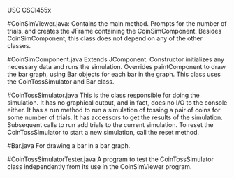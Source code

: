 USC CSCI455x

#CoinSimViewer.java:
Contains the main method. Prompts for the number of trials, and creates the JFrame containing the CoinSimComponent. Besides CoinSimComponent, this class does not depend on any of the other classes.

#CoinSimComponent.java 
Extends JComponent. Constructor initializes any necessary data and runs the simulation. Overrides paintComponent to draw the bar graph, using Bar objects for each bar in the graph. This class uses the CoinTossSimulator and Bar class.

#CoinTossSimulator.java 
This is the class responsible for doing the simulation. It has no graphical output, and in fact, does no I/O to the console either. It has a run method to run a simulation of tossing a pair of coins for some number of trials. It has accessors to get the results of the simulation. Subsequent calls to run add trials to the current simulation. To reset the CoinTossSimulator to start a new simulation, call the reset method.

#Bar.java 
For drawing a bar in a bar graph.

#CoinTossSimulatorTester.java
A program to test the CoinTossSimulator class independently from its use in the CoinSimViewer program.
